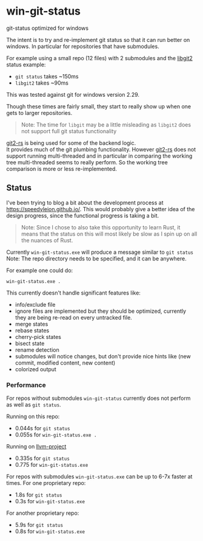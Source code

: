 # win-git-status

git-status optimized for windows

The intent is to try and re-implement git status so that it can run better on windows. In 
particular for repositories that have submodules.

For example using a small repo (12 files) with 2 submodules and the 
[libgit2](https://libgit2.org/libgit2/ex/HEAD/status.html) status example:

- `git status` takes ~150ms
- `libgit2` takes ~90ms 

This was tested against git for windows version 2.29.

Though these times are fairly small, they start to really show up when one gets
to larger repositories.

> Note: The time for `libgit` may be a little misleading as 
> `libgit2` does not support full git status functionality

[git2-rs](https://github.com/rust-lang/git2-rs) is being used for some of the backend logic.  
It provides much of the git plumbing functionality.  However [git2-rs](https://github.com/rust-lang/git2-rs)
does not support running multi-threaded and in particular in comparing the working tree multi-threaded
seems to really perform.  So the working tree comparison is more or less re-implemented.

## Status
I've been trying to blog a bit about the development process at
https://speedyleion.github.io/.  This would probably give a better idea of the design progress, 
since the functional progress is taking a bit.

>Note: Since I chose to also take this opportunity to learn Rust, it means that
> the status on this will most likely be slow as I spin up on all the nuances 
> of Rust.

Currently ``win-git-status.exe`` will produce a message similar to ``git status``
Note: The repo directory needs to be specified, and it can be anywhere.

For example one could do:

    win-git-status.exe .

This currently doesn't handle significant features like:
 - info/exclude file
 - ignore files are implemented but they should be optimized, 
   currently they are being re-read on every untracked file.
 - merge states
 - rebase states
 - cherry-pick states
 - bisect state
 - rename detection
 - submodules will notice changes, but don't provide nice hints like 
   (new commit, modified content, new content)
 - colorized output
    
### Performance
For repos without submodules ``win-git-status`` currently does not perform as well as 
``git status``.

Running on this repo:
- 0.044s for ``git status``
- 0.055s for ``win-git-status.exe .``

Running on [llvm-project](https://github.com/llvm/llvm-project/commit/0f9f0a4046e11c2b4c130640f343e3b2b5db08c1)
- 0.335s for ``git status``
- 0.775 for ``win-git-status.exe``

For repos with submodules ``win-git-status.exe`` can be up to 6-7x faster at times.
For one proprietary repo:
- 1.8s for ``git status``
- 0.3s for ``win-git-status.exe``

For another proprietary repo:
- 5.9s for ``git status``
- 0.8s for ``win-git-status.exe``


